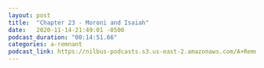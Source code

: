 ```yaml
---
layout: post
title:  "Chapter 23 - Moroni and Isaiah"
date:   2020-11-14-21:49:01 -0500
podcast_duration: "00:14:51.66"
categories: a-remnant
podcast_link: https://nilbus-podcasts.s3.us-east-2.amazonaws.com/A+Remnant+Shall+Return/23+-+Chapter+23+-+Moroni+and+Isaiah.mp3
---
```

